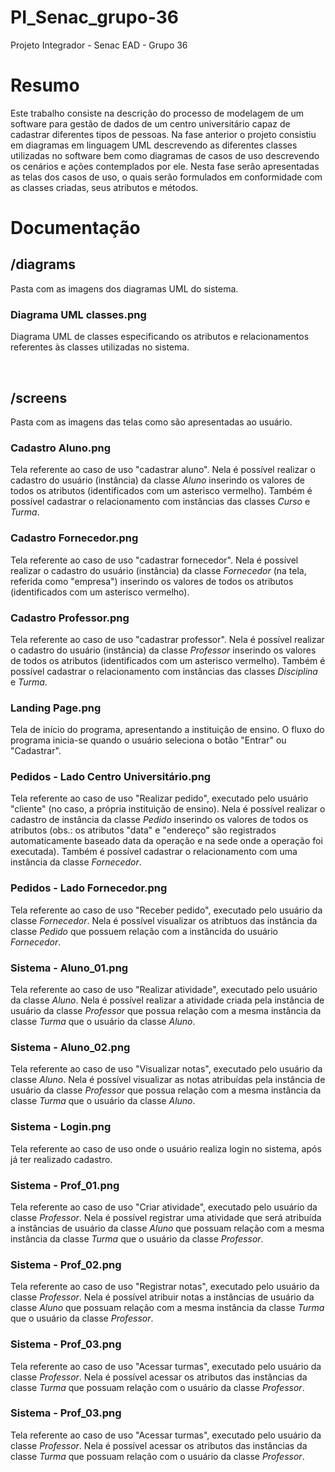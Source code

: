 # PI_Senac_grupo-36
Projeto Integrador - Senac EAD - Grupo 36

# Resumo
Este trabalho consiste na descrição do processo de modelagem de um software para gestão de dados de um centro universitário capaz de cadastrar diferentes tipos de pessoas. Na fase anterior o projeto consistiu em diagramas em linguagem UML descrevendo as diferentes classes utilizadas no software bem como diagramas de casos de uso descrevendo os cenários e ações contemplados por ele. Nesta fase serão apresentadas as telas dos casos de uso, o quais serão formulados em conformidade com as classes criadas, seus atributos e métodos.

# Documentação

## /diagrams
Pasta com as imagens dos diagramas UML do sistema.

### Diagrama UML classes.png
Diagrama UML de classes especificando os atributos e relacionamentos referentes às classes utilizadas no sistema.

</br>

## /screens
Pasta com as imagens das telas como são apresentadas ao usuário.

### Cadastro Aluno.png
Tela referente ao caso de uso "cadastrar aluno".
Nela é possível realizar o cadastro do usuário (instância) da classe _Aluno_ inserindo os valores de todos os atributos (identificados com um asterisco vermelho).
Também é possível cadastrar o relacionamento com instâncias das classes _Curso_ e _Turma_.

### Cadastro Fornecedor.png
Tela referente ao caso de uso "cadastrar fornecedor".
Nela é possível realizar o cadastro do usuário (instância) da classe _Fornecedor_ (na tela, referida como "empresa") inserindo os valores de todos os atributos (identificados com um asterisco vermelho).

### Cadastro Professor.png
Tela referente ao caso de uso "cadastrar professor".
Nela é possível realizar o cadastro do usuário (instância) da classe _Professor_ inserindo os valores de todos os atributos (identificados com um asterisco vermelho).
Também é possível cadastrar o relacionamento com instâncias das classes _Disciplina_ e _Turma_.

### Landing Page.png
Tela de início do programa, apresentando a instituição de ensino.
O fluxo do programa inicia-se quando o usuário seleciona o botão "Entrar" ou "Cadastrar".

### Pedidos - Lado Centro Universitário.png
Tela referente ao caso de uso "Realizar pedido", executado pelo usuário "cliente" (no caso, a própria instituição de ensino).
Nela é possível realizar o cadastro de instância da classe _Pedido_ inserindo os valores de todos os atributos (obs.: os atributos "data" e "endereço" são registrados automaticamente baseado data da operação e na sede onde a operação foi executada).
Também é possível cadastrar o relacionamento com uma instância da classe _Fornecedor_.

### Pedidos - Lado Fornecedor.png
Tela referente ao caso de uso "Receber pedido", executado pelo usuário da classe _Fornecedor_.
Nela é possível visualizar os atribtuos das instância da classe _Pedido_ que possuem relação com a instâncida do usuário _Fornecedor_.

### Sistema - Aluno_01.png
Tela referente ao caso de uso "Realizar atividade", executado pelo usuário da classe _Aluno_.
Nela é possível realizar a atividade criada pela instância de usuário da classe _Professor_ que possua relação com a mesma instância da classe _Turma_ que o usuário da classe _Aluno_.

### Sistema - Aluno_02.png
Tela referente ao caso de uso "Visualizar notas", executado pelo usuário da classe _Aluno_.
Nela é possível visualizar as notas atribuídas pela instância de usuário da classe _Professor_ que possua relação com a mesma instância da classe _Turma_ que o usuário da classe _Aluno_.

### Sistema - Login.png
Tela referente ao caso de uso onde o usuário realiza login no sistema, após já ter realizado cadastro.

### Sistema - Prof_01.png
Tela referente ao caso de uso "Criar atividade", executado pelo usuário da classe _Professor_.
Nela é possível registrar uma atividade que será atribuída a instâncias de usuário da classe _Aluno_ que possuam relação com a mesma instância da classe _Turma_ que o usuário da classe _Professor_.

### Sistema - Prof_02.png
Tela referente ao caso de uso "Registrar notas", executado pelo usuário da classe _Professor_.
Nela é possível atribuir notas a instâncias de usuário da classe _Aluno_ que possuam relação com a mesma instância da classe _Turma_ que o usuário da classe _Professor_.

### Sistema - Prof_03.png
Tela referente ao caso de uso "Acessar turmas", executado pelo usuário da classe _Professor_.
Nela é possível acessar os atributos das instâncias da classe _Turma_ que possuam relação com o usuário da classe _Professor_.

### Sistema - Prof_03.png
Tela referente ao caso de uso "Acessar turmas", executado pelo usuário da classe _Professor_.
Nela é possível acessar os atributos das instâncias da classe _Turma_ que possuam relação com o usuário da classe _Professor_.




 


